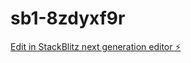 # sb1-8zdyxf9r

[Edit in StackBlitz next generation editor ⚡️](https://stackblitz.com/~/github.com/vertevelo/sb1-8zdyxf9r)